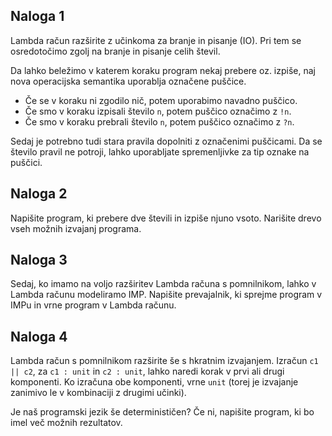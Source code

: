 ## Naloga 1

Lambda račun razširite z učinkoma za branje in pisanje (IO). Pri tem se osredotočimo zgolj na branje in pisanje celih števil.

Da lahko beležimo v katerem koraku program nekaj prebere oz. izpiše, naj nova operacijska semantika uporablja označene puščice.

- Če se v koraku ni zgodilo nič, potem uporabimo navadno puščico.   
- Če smo v koraku izpisali število `n`, potem puščico označimo z `!n`.
- Če smo v koraku prebrali število `n`, potem puščico označimo z `?n`.

Sedaj je potrebno tudi stara pravila dopolniti z označenimi puščicami. Da se število pravil ne potroji, lahko uporabljate spremenljivke za tip oznake na puščici.

## Naloga 2

Napišite program, ki prebere dve števili in izpiše njuno vsoto. Narišite drevo vseh možnih izvajanj programa.

## Naloga 3

Sedaj, ko imamo na voljo razširitev Lambda računa s pomnilnikom, lahko v Lambda računu modeliramo IMP. Napišite prevajalnik, ki sprejme program v IMPu in vrne program v Lambda računu.

## Naloga 4

Lambda račun s pomnilnikom razširite še s hkratnim izvajanjem. Izračun `c1 || c2`, za `c1 : unit` in `c2 : unit`, lahko naredi korak v prvi ali drugi komponenti. Ko izračuna obe komponenti, vrne `unit` (torej je izvajanje zanimivo le v kombinaciji z drugimi učinki).

Je naš programski jezik še determinističen? Če ni, napišite program, ki bo imel več možnih rezultatov.
